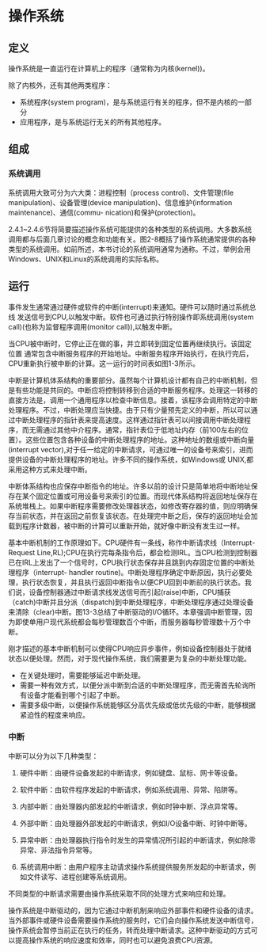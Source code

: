 # 操作系统



## 定义

操作系统是一直运行在计算机上的程序（通常称为内核(kernel))。

除了内核外，还有其他两类程序：

- 系统程序(system program)，是与系统运行有关的程序，但不是内核的一部分
- 应用程序，是与系统运行无关的所有其他程序。

## 组成



### 系统调用

系统调用大致可分为六大类：进程控制（process control)、文件管理(file manipulation)、设备管理(device manipulation)、信息维护(information maintenance)、通信(commu- nication)和保护(protection)。

2.4.1~2.4.6节将简要描述操作系统可能提供的各种类型的系统调用。大多数系统调用都与后面几章讨论的概念和功能有关。图2-8概括了操作系统通常提供的各种类型的系统调用。如前所述，本书讨论的系统调用通常为通称。不过，举例会用Windows、UNIX和Linux的系统调用的实际名称。



## 运行

事件发生通常通过硬件或软件的中断(interrupt)来通知。硬件可以随时通过系统总线
发送信号到CPU,以触发中断。软件也可通过执行特别操作即系统调用(system call)(也称为监督程序调用(monitor call)),以触发中断。

当CPU被中断时，它停止正在做的事，并立即转到固定位置再继续执行。该固定位置
通常包含中断服务程序的开始地址。中断服务程序开始执行，在执行完后，CPU重新执行被中断的计算。这一运行的时间表如图1-3所示。

中断是计算机体系结构的重要部分。虽然每个计算机设计都有自己的中断机制，但是有些功能是共同的。中断应将控制转移到合适的中断服务程序。处理这一转移的直接方法是，调用一个通用程序以检查中断信息。接着，该程序会调用特定的中断处理程序。不过，中断处理应当快捷。由于只有少量预先定义的中断，所以可以通过中断处理程序的指针表来提高速度。这样通过指针表可以间接调用中断处理程序，而无需通过其他中介程序。通常，指针表位于低地址内存（前100左右的位置）。这些位置包含各种设备的中断处理程序的地址。这种地址的数组或中断向量(interrupt vector),对于任一给定的中断请求，可通过唯一的设备号来索引，进而提供设备的中断处理程序的地址。许多不同的操作系统，如Windows或 UNIX,都采用这种方式来处理中断。

中断体系结构也应保存中断指令的地址。许多以前的设计只是简单地将中断地址保存在某个固定位置或可用设备号来索引的位置。而现代体系结构将返回地址保存在系统堆栈上。如果中断程序需要修改处理器状态，如修改寄存器的值，则应明确保存当前状态，并在返回之前恢复该状态。在处理完中断之后，保存的返回地址会加载到程序计数器，被中断的计算可以重新开始，就好像中断没有发生过一样。



基本中断机制的工作原理如下。CPU硬件有一条线，称作中断请求线（Interrupt-Request Line,RL);CPU在执行完每条指令后，都会检测IRL。当CPU检测到控制器已在IRL上发出了一个信号时，CPU执行状态保存并且跳到内存固定位置的中断处理程序（interrupt- handler routine)。中断处理程序确定中断原因，执行必要处理，执行状态恢复，并且执行返回中断指令以便CPU回到中断前的执行状态。我们说，设备控制器通过中断请求线发送信号而引起(raise)中断，CPU捕获（catch)中断并且分派（dispatch)到中断处理程序，中断处理程序通过处理设备来清除（clear)中断。图13-3总结了中断驱动的I/O循环。本章强调中断管理，因为即使单用户现代系统都会每秒管理数百个中断，而服务器每秒管理数十万个中断。

刚才描述的基本中断机制可以使得CPU响应异步事件，例如设备控制器处于就绪状态以便处理。然而，对于现代操作系统，我们需要更为复杂的中断处理功能。

- 在关键处理时，需要能够延迟中断处理。
- 需要一种有效方式，以便分派中断到合适的中断处理程序，而无需首先轮询所有设备才能看到哪个引起了中断。
- 需要多级中断，以便操作系统能够区分高优先级或低优先级的中断，能够根据紧迫性的程度来响应。



### 中断

中断可以分为以下几种类型：

1. 硬件中断：由硬件设备发起的中断请求，例如键盘、鼠标、网卡等设备。

2. 软件中断：由软件程序发起的中断请求，例如系统调用、异常、陷阱等。

3. 内部中断：由处理器内部发起的中断请求，例如时钟中断、浮点异常等。

4. 外部中断：由处理器外部发起的中断请求，例如I/O设备中断、时钟中断等。

5. 异常中断：由处理器执行指令时发生的异常情况所引起的中断请求，例如除零异常、非法指令异常等。

6. 系统调用中断：由用户程序主动请求操作系统提供服务所发起的中断请求，例如文件读写、进程创建等系统调用。

不同类型的中断请求需要由操作系统采取不同的处理方式来响应和处理。



操作系统是中断驱动的，因为它通过中断机制来响应外部事件和硬件设备的请求。当外部事件或硬件设备需要操作系统的服务时，它们会向操作系统发送中断信号，操作系统会暂停当前正在执行的任务，转而处理中断请求。这种中断驱动的方式可以提高操作系统的响应速度和效率，同时也可以避免浪费CPU资源。


